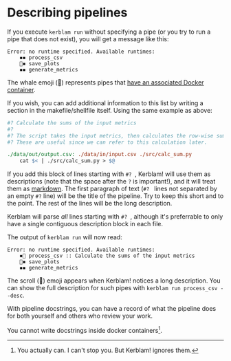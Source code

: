 # Describing pipelines
If you execute `kerblam run` without specifying a pipe (or you try to run a 
pipe that does not exist), you will get a message like this:
```
Error: no runtime specified. Available runtimes:
    ◾◾ process_csv
    🐋◾ save_plots
    ◾◾ generate_metrics
```
The whale emoji (🐋) represents pipes that [have an associated Docker container](run_containers.html).

If you wish, you can add additional information to this list by writing a section
in the makefile/shellfile itself. Using the same example as above:
```makefile
#? Calculate the sums of the input metrics
#?
#? The script takes the input metrics, then calculates the row-wise sums.
#? These are useful since we can refer to this calculation later.

./data/out/output.csv: ./data/in/input.csv ./src/calc_sum.py
    cat $< | ./src/calc_sum.py > $@
```
If you add this block of lines starting with `#? `, Kerblam! will use them as
descriptions (note that the space after the `?` is important!), and it will
treat them as [markdown](https://www.markdownguide.org/).
The first paragraph of text (`#? ` lines not separated by an empty `#?` line) will be
the title of the pipeline. Try to keep this short and to the point.
The rest of the lines will be the long description.

Kerblam will parse *all* lines starting with `#? `, although it's preferrable
to only have a single contiguous description block in each file.

The output of `kerblam run` will now read:
```
Error: no runtime specified. Available runtimes:
    ◾📜 process_csv :: Calculate the sums of the input metrics
    🐋◾ save_plots
    ◾◾ generate_metrics
```
The scroll (📜) emoji appears when Kerblam! notices a long description.
You can show the full description for such pipes with `kerblam run process_csv --desc`.

With pipeline docstrings, you can have a record of what the pipeline does for
both yourself and others who review your work.

You cannot write docstrings inside docker containers[^do_what_you_want].

[^do_what_you_want]: You actually can. I can't stop you. But Kerblam! ignores them.
